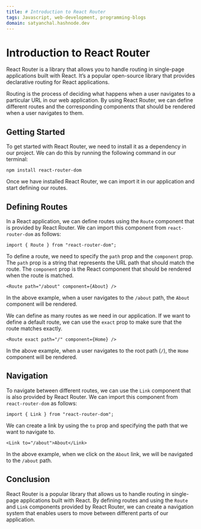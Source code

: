 ```yaml
---
title: # Introduction to React Router
tags: Javascript, web-development, programming-blogs
domain: satyanchal.hashnode.dev
---
```


# Introduction to React Router

React Router is a library that allows you to handle routing in single-page applications built with React. It’s a popular open-source library that provides declarative routing for React applications.

Routing is the process of deciding what happens when a user navigates to a particular URL in our web application. By using React Router, we can define different routes and the corresponding components that should be rendered when a user navigates to them.

## Getting Started

To get started with React Router, we need to install it as a dependency in our project. We can do this by running the following command in our terminal:

```
npm install react-router-dom
```

Once we have installed React Router, we can import it in our application and start defining our routes.

## Defining Routes

In a React application, we can define routes using the `Route` component that is provided by React Router. We can import this component from `react-router-dom` as follows:

```
import { Route } from "react-router-dom";
```

To define a route, we need to specify the `path` prop and the `component` prop. The `path` prop is a string that represents the URL path that should match the route. The `component` prop is the React component that should be rendered when the route is matched.

```
<Route path="/about" component={About} />
```

In the above example, when a user navigates to the `/about` path, the `About` component will be rendered.

We can define as many routes as we need in our application. If we want to define a default route, we can use the `exact` prop to make sure that the route matches exactly.

```
<Route exact path="/" component={Home} />
```

In the above example, when a user navigates to the root path (`/`), the `Home` component will be rendered.

## Navigation

To navigate between different routes, we can use the `Link` component that is also provided by React Router. We can import this component from `react-router-dom` as follows:

```
import { Link } from "react-router-dom";
```

We can create a link by using the `to` prop and specifying the path that we want to navigate to.

```
<Link to="/about">About</Link>
```

In the above example, when we click on the `About` link, we will be navigated to the `/about` path.

## Conclusion

React Router is a popular library that allows us to handle routing in single-page applications built with React. By defining routes and using the `Route` and `Link` components provided by React Router, we can create a navigation system that enables users to move between different parts of our application.
